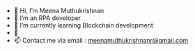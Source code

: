 - 👋 Hi, I’m Meena Muthukrishnan
- 👀 I’m an RPA developer
- 🌱 I’m currently learning Blockchain development
- 💞️ 
- 📫 Contact me via email : meenamuthukrishnanr@gmail.com

<!---
meenamk/meenamk is a ✨ special ✨ repository because its `README.md` (this file) appears on your GitHub profile.
You can click the Preview link to take a look at your changes.
--->
